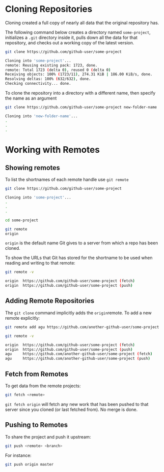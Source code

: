 # Cloning Repositories

Cloning created a full copy of nearly all data that the original repository has.

The following command below creates a directory named `some-project`, initializes a `.git` directory inside it, pulls down all the data for that repository, and checks out a working copy of the latest version.

```bash
git clone https://github.com/github-user/some-project

Cloning into 'some-project'...
remote: Reusing existing pack: 1723, done.
remote: Total 1723 (delta 0), reused 0 (delta 0)
Receiving objects: 100% (1723/11), 274.31 KiB | 186.00 KiB/s, done.
Resolving deltas: 100% (632/632), done.
Checking connectivity... done.

```

To clone the repository into a directory with a different name, then specify the name as an argument

```bash
git clone https://github.com/github-user/some-project new-folder-name

Cloning into 'new-folder-name'...
.
.
.

```

# Working with Remotes

## Showing remotes

To list the shortnames of each remote handle use `git remote`

```bash
git clone https://github.com/github-user/some-project

Cloning into 'some-project'...
.
.
.

cd some-project

git remote
origin
```

`origin` is the default name Git gives to a server from which a repo has been cloned.


To show the URLs that Git has stored for the shortname to be used when reading and writing to that remote:

```bash
git remote -v

origin	https://github.com/github-user/some-project (fetch)
origin	https://github.com/github-user/some-project (push)
```

## Adding Remote Repositories

The `git clone` command implicitly adds the `origin`remote. To add a new remote explicitly:

```bash
git remote add agu https://github.com/another-github-user/some-project

git remote -v

origin	https://github.com/github-user/some-project (fetch)
origin	https://github.com/github-user/some-project (push)
agu 	https://github.com/another-github-user/some-project (fetch)
agu 	https://github.com/another-github-user/some-project (push)
```

## Fetch from Remotes

To get data from the remote projects:

```bash
git fetch <remote>
```

`git fetch origin` will fetch any new work that has been pushed to that server since you cloned (or last fetched from). No merge is done.

## Pushing to Remotes

To share the project and push it upstream:

```bash
git push <remote> <branch>
```

For instance:

```bash
git push origin master
```